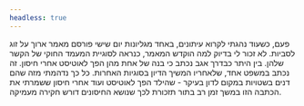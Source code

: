 ```yaml
---
headless: true
---
```

פעם, כשעוד נהגתי לקרוא עיתונים, באחד מגליונות יום שישי פורסם מאמר ארוך על זוג לסביות. לא זכור לי בדיוק למה הוקדש המאמר, כנראה לסוגיית המעמד החוקי של הקשר שלהן. בין היתר כבדרך אגב נכתב כי בנה של אחת מהן הפך לאוטיסט אחרי חיסון. זה נכתב במשפט אחד, שלאחריו המשיך הדיון בסוגיות האחרות. כל כך נדהמתי מזה שהם דנים בשטויות במקום לדון בעיקר - שהילד הפך לאוטיסט ועוד אחרי חיסון ששמרתי את הכתבה הזו במשך זמן רב בתור תזכורת לכך שנושא החיסונים דורש חקירה מעמיקה.